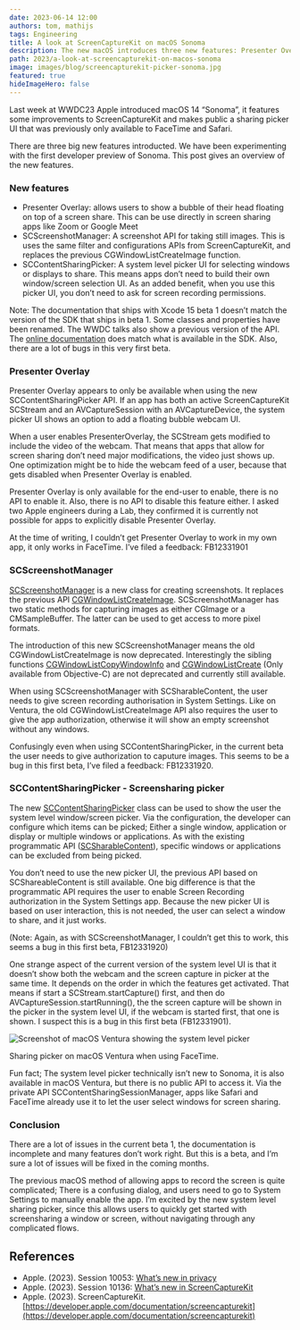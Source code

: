 ```yaml
---
date: 2023-06-14 12:00
authors: tom, mathijs
tags: Engineering
title: A look at ScreenCaptureKit on macOS Sonoma
description: The new macOS introduces three new features: Presenter Overlay to add your webcam to a screen share, a new screenshot API, and a built-in picker UI to select a window or screen to share.
path: 2023/a-look-at-screencapturekit-on-macos-sonoma
image: images/blog/screencapturekit-picker-sonoma.jpg
featured: true
hideImageHero: false
---
```


Last week at WWDC23 Apple introduced macOS 14 “Sonoma”, it features some improvements to ScreenCaptureKit and makes public a sharing picker UI that was previously only available to FaceTime and Safari.

There are three big new features introducted. We have been experimenting with the first developer preview of Sonoma. This post gives an overview of the new features.

### New features

- Presenter Overlay: allows users to show a bubble of their head floating on top of a screen share. This can be use directly in screen sharing apps like Zoom or Google Meet
- SCScreenshotManager: A screenshot API for taking still images. This is uses the same filter and configurations APIs from ScreenCaptureKit, and replaces the previous CGWindowListCreateImage function.
- SCContentSharingPicker: A system level picker UI for selecting windows or displays to share. This means apps don’t need to build their own window/screen selection UI. As an added benefit, when you use this picker UI, you don’t need to ask for screen recording permissions.

Note: The documentation that ships with Xcode 15 beta 1 doesn’t match the version of the SDK that ships in beta 1. Some classes and properties have been renamed. The WWDC talks also show a previous version of the API. The [online documentation](https://developer.apple.com/documentation/screencapturekit) does match what is available in the SDK. Also, there are a lot of bugs in this very first beta.

### Presenter Overlay

Presenter Overlay appears to only be available when using the new SCContentSharingPicker API. If an app has both an active ScreenCaptureKit SCStream and an AVCaptureSession with an AVCaptureDevice, the system picker UI shows an option to add a floating bubble webcam UI.

When a user enables PresenterOverlay, the SCStream gets modified to include the video of the webcam. That means that apps that allow for screen sharing don’t need major modifications, the video just shows up. One optimization might be to hide the webcam feed of a user, because that gets disabled when Presenter Overlay is enabled.

Presenter Overlay is only available for the end-user to enable, there is no API to enable it. Also, there is no API to disable this feature either. I asked two Apple engineers during a Lab, they confirmed it is currently not possible for apps to explicitly disable Presenter Overlay.

At the time of writing, I couldn’t get Presenter Overlay to work in my own app, it only works in FaceTime. I’ve filed a feedback: FB12331901

### SCScreenshotManager

[SCScreenshotManager](https://developer.apple.com/documentation/screencapturekit/scscreenshotmanager) is a new class for creating screenshots. It replaces the previous API [CGWindowListCreateImage](https://developer.apple.com/documentation/coregraphics/1454852-cgwindowlistcreateimage). SCScreenshotManager has two static methods for capturing images as either CGImage or a CMSampleBuffer. The latter can be used to get access to more pixel formats.

The introduction of this new SCScreenshotManager means the old CGWindowListCreateImage is now deprecated. Interestingly the sibling functions [CGWindowListCopyWindowInfo](https://developer.apple.com/documentation/coregraphics/1455137-cgwindowlistcopywindowinfo) and [CGWindowListCreate](https://developer.apple.com/documentation/coregraphics/1552209-cgwindowlistcreate?language=objc) (Only available from Objective-C) are not deprecated and currently still available.

When using SCScreenshotManager with SCSharableContent, the user needs to give screen recording authorisation in System Settings. Like on Ventura, the old CGWindowListCreateImage API also requires the user to give the app authorization, otherwise it will show an empty screenshot without any windows.

Confusingly even when using SCContentSharingPicker, in the current beta the user needs to give authorization to caputure images. This seems to be a bug in this first beta, I’ve filed a feedback: FB12331920.

### SCContentSharingPicker - Screensharing picker

The new [SCContentSharingPicker](https://developer.apple.com/documentation/screencapturekit/sccontentsharingpicker) class can be used to show the user the system level window/screen picker. Via the configuration, the developer can configure which items can be picked; Either a single window, application or display or multiple windows or applications. As with the existing programmatic API ([SCSharableContent](https://developer.apple.com/documentation/screencapturekit/scshareablecontent)), specific windows or applications can be excluded from being picked.

You don’t need to use the new picker UI, the previous API based on SCShareableContent is still available. One big difference is that the programmatic API requires the user to enable Screen Recording authorization in the System Settings app. Because the new picker UI is based on user interaction, this is not needed, the user can select a window to share, and it just works.

(Note: Again, as with SCScreenshotManager, I couldn’t get this to work, this seems a bug in this first beta, FB12331920)

One strange aspect of the current version of the system level UI is that it doesn’t show both the webcam and the screen capture in picker at the same time. It depends on the order in which the features get activated. That means if start a SCStream.startCapture() first, and then do AVCaptureSession.startRunning(), the the screen capture will be shown in the picker in the system level UI, if the webcam is started first, that one is shown. I suspect this is a bug in this first beta (FB12331901).

![Screenshot of macOS Ventura showing the system level picker](/images/blog/screencapturekit-picker-ventura.jpg)
<figcaption>Sharing picker on macOS Ventura when using FaceTime.</figcaption>

Fun fact; The system level picker technically isn’t new to Sonoma, it is also available in macOS Ventura, but there is no public API to access it. Via the private API SCContentSharingSessionManager, apps like Safari and FaceTime already use it to let the user select windows for screen sharing.

### Conclusion

There are a lot of issues in the current beta 1, the documentation is incomplete and many features don’t work right. But this is a beta, and I’m sure a lot of issues will be fixed in the coming months.

The previous macOS method of allowing apps to record the screen is quite complicated; There is a confusing dialog, and users need to go to System Settings to manually enable the app. I’m excited by the new system level sharing picker, since this allows users to quickly get started with screensharing a window or screen, without navigating through any complicated flows.

## References

- Apple. (2023). Session 10053: [What’s new in privacy](https://developer.apple.com/videos/play/wwdc2023/10053/?time=344)
- Apple. (2023). Session 10136: [What’s new in ScreenCaptureKit](https://developer.apple.com/videos/play/wwdc2023/10136/)
- Apple. (2023). ScreenCaptureKit. [https://developer.apple.com/documentation/screencapturekit](https://developer.apple.com/documentation/screencapturekit)
